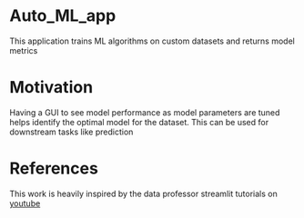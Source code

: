 # Auto_ML_app
This application trains  ML algorithms on custom datasets and returns model metrics


# Motivation
Having a GUI to see model performance as model parameters are tuned helps identify the optimal model for the dataset. This can be used for downstream tasks like prediction

# References
This work is heavily inspired by the data professor streamlit tutorials on [youtube](https://www.youtube.com/playlist?list=PLtqF5YXg7GLmCvTswG32NqQypOuYkPRUE)
